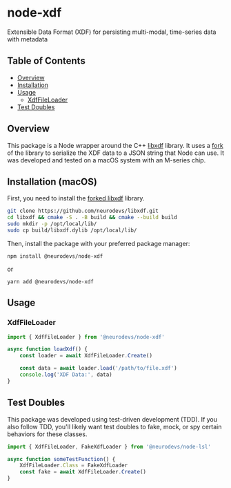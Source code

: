 # node-xdf
Extensible Data Format (XDF) for persisting multi-modal, time-series data with metadata

## Table of Contents
- [Overview](#overview)
- [Installation](#installation)
- [Usage](#usage)
  - [XdfFileLoader](#xdffileloader)
- [Test Doubles](#test-doubles)

## Overview

This package is a Node wrapper around the C++ [libxdf](https://github.com/sccn/libxdf) library. It uses a [fork](https://github.com/neurodevs/libxdf) of the library to serialize the XDF data to a JSON string that Node can use. It was developed and tested on a macOS system with an M-series chip.

## Installation (macOS)

First, you need to install the [forked libxdf](https://github.com/neurodevs/libxdf) library.

```bash
git clone https://github.com/neurodevs/libxdf.git
cd libxdf && cmake -S . -B build && cmake --build build
sudo mkdir -p /opt/local/lib/
sudo cp build/libxdf.dylib /opt/local/lib/
```

Then, install the package with your preferred package manager:

`npm install @neurodevs/node-xdf` 

or 

`yarn add @neurodevs/node-xdf`

## Usage

### XdfFileLoader

```typescript
import { XdfFileLoader } from '@neurodevs/node-xdf'

async function loadXdf() {
    const loader = await XdfFileLoader.Create()

    const data = await loader.load('/path/to/file.xdf')
    console.log('XDF Data:', data)
}
```

## Test Doubles

This package was developed using test-driven development (TDD). If you also follow TDD, you'll likely want test doubles to fake, mock, or spy certain behaviors for these classes.

```typescript
import { XdfFileLoader, FakeXdfLoader } from '@neurodevs/node-lsl'

async function someTestFunction() {
    XdfFileLoader.Class = FakeXdfLoader
    const fake = await XdfFileLoader.Create()
}
```
